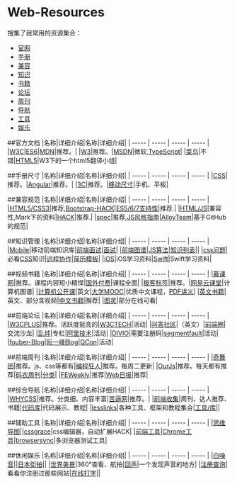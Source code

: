 Web-Resources
=============

搜集了我常用的资源集合：
* [官网](#官方文档)
* [手册](#手册尺寸)
* [兼容](#兼容规范)
* [知识](#知识管理)
* [书籍](#视频书籍)
* [论坛](#前端论坛)
* [周刊](#前端周刊)
* [导航](#综合导航)
* [工具](#辅助工具)
* [娱乐](#休闲娱乐)

##官方文档
|名称|详细介绍|名称|详细介绍|
| ----- | ----- | ----- | ----- |
|[W3C](http://www.w3school.com.cn/)|[ES6](https://github.com/lenville/es6features/blob/master/README.md)|[MDN](https://developer.mozilla.org/zh-CN/)|推荐。|
|[W3](http://www.w3.org/)|推荐。|[MSDN](http://msdn.microsoft.com/zh-cn/ie/bg125381)|微软,[TypeScript](http://www.typescriptlang.org/)|
|[菜鸟](http://www.w3cschool.cc/)|不错|[HTML5](http://www.w3.org/html/ig/zh/wiki/%E7%BF%BB%E8%AF%91)|W3下的一个html5翻译小组|


##手册尺寸
|名称|详细介绍|名称|详细介绍|
|  ----- | ----- | ----- | ----- |
|[CSS](http://css.doyoe.com/)|推荐。|[Angular](http://www.ngnice.com/docs/api)|推荐。|
|[3C](http://chicun.in/)|推荐。|[移动尺寸](http://screensiz.es/phone)|手机、平板|


##兼容规范
|名称|详细介绍|名称|详细介绍|
| ----- | ----- | ----- | ----- |
|[HTML5/CSS3](http://fmbip.com/litmus/)|推荐,[Bootstrap-HACK](https://github.com/cvrebert/bs-css-hacks)|[ES5/6/7支持性](http://kangax.github.io/compat-table/es5/)|推荐.|
|[HTML/JS](http://www.quirksmode.org/compatibility.html)|兼容性,Mark下的资料|[HACK](http://browserhacks.com/)|推荐.|
|[spec](https://github.com/duyuhe/spec)|推荐,[JS风格指南](https://github.com/airbnb/javascript/tree/es6?utm_source=javascriptweekly&utm_medium=email)|[AlloyTeam](http://alloyteam.github.io/code-guide/)|基于GitHub的规范|



##知识管理
|名称|详细介绍|名称|详细介绍|
| ----- | ----- | ----- | ----- |
|[Mobile](https://github.com/hoosin/mobile-web-favorites)|移动前端知识库|[前端面试](https://github.com/h5bp/Front-end-Developer-Interview-Questions/tree/master/Translations/Chinese)|[面试](https://github.com/skyline75489/what-happens-when-zh_CN)|
|[前端图谱](https://github.com/duyuhe/fks)|[JS算法](https://github.com/LukeLin/data-structure-with-js)|[知识列表](https://platform.html5.org/)||
|[css问题](https://github.com/davidtheclark/scalable-css-reading-list)|必看[CSS](https://github.com/AllThingsSmitty/must-watch-css)知识|[远程协作](https://github.com/duyuhe/remote-working)|[简历模板](https://github.com/duyuhe/ResumeSample)|
|[iOS](https://github.com/Aufree/trip-to-iOS)|iOS学习资料|[Swift](https://github.com/numbbbbb/the-swift-programming-language-in-chinese)|Swift学习资料|



##视频书籍
|名称|详细介绍|名称|详细介绍|
| ----- | ----- | ----- | ----- |
|[慕课网](http://www.imooc.com/)|推荐。课程内容短小精悍|[国外付费](https://www.udemy.com/courses/)|课程全面|
|[极客标签](http://www.gbtags.com/gb/index.htm)|推荐。|[网易云课堂](http://study.163.com/)|计算机图谱|
|[计算机公开课](https://github.com/prakhar1989/awesome-courses)|英文|[大学MOOC](http://blog.sunner.cn/recommended-mooc-for-programmers/)|优质中文课程，[PDF讲义](http://www.jingpinke.com/)|
|[英文书籍](https://github.com/vhf/free-programming-books/blob/master/free-programming-books.md#javascript)|英文、部分含视频|[中文书籍](https://github.com/duyuhe/free-programming-books-zh_CN)|推荐|
|[图灵](http://www.ituring.com.cn/)|部分在线可看|


##前端论坛
|名称|详细介绍|名称|详细介绍|
| ----- | ----- | ----- | ----- |
|[W3CPLUS](http://www.w3cplus.com/css3/css-counters.html)|推荐。活跃度挺高的|[W3CTECH](http://www.w3ctech.com/)|活动|
|[问答社区](http://stackoverflow.com/)|（英文）|[前端圈](http://www.fequan.com/)|交流沙龙|
|[乱炖](http://www.html-js.com/)|专栏|[阿里技术](http://club.alibabatech.org/index.htm)|活动|
|[DIVIO](http://div.io/pro/index)|需要注册码|[segmentfault](http://segmentfault.com/)|活动|
|[fouber-Blog](https://github.com/fouber/blog)|[阮一峰Blog](https://github.com/ruanyf/articles)|[QCon](http://2015.qconbeijing.com/)|活动|


##前端周刊
|名称|详细介绍|名称|详细介绍|
| ----- | ----- | ----- | ----- |
|[奇舞团](http://www.75team.com/weekly/)|推荐。js、css等都有|[编程狂人](http://www.tuicool.com/mags)|推荐。每周二更新|
|[OurJs](http://ourjs.com/)|推荐。每天都有推荐|[码农周刊](http://weekly.manong.io/issues/?ref=weibo)|[分类](https://github.com/duyuhe/manong)|
|[FEWeekly](http://www.feweekly.com/)|推荐|[Web日报](http://web.memect.com/)|推荐|


##综合导航
|名称|详细介绍|名称|详细介绍|
| ----- | ----- | ----- | ----- |
|[WHYCSS](http://whycss.com/)|推荐。分类细、内容丰富|[苦逼网](http://www.kubition.com/)|推荐。|
|[前端收集](https://github.com/duyuhe/front-end-collect)|周刊、达人推荐、书籍|[代码库](http://www.zhihu.com/question/21034316)|代码展示、教程|
|[lesslinks](http://www.lesslinks.com/)|各种工具、框架和教程集合|[工具/库](https://github.com/JingwenTian/awesome-frontend)||


##辅助工具
|名称|详细介绍|名称|详细介绍|
| ----- | ----- | ----- | ----- |
|[思维导图](http://naotu.baidu.com/edit.html)||[cssgrace](https://github.com/duyuhe/cssgrace)|css编辑器，自动扩展HACK|
|[前端工具](https://www.codefellows.org/blog/a-list-of-foundational-javascript-tools)|[Chrome工具](https://github.com/CN-Chrome-DevTools/CN-Chrome-DevTools)|[browsersync](http://www.browsersync.io/)|多浏览器测试工具|



##休闲娱乐
|名称|详细介绍|名称|详细介绍|
| ----- | ----- | ----- | ----- |
|[白噪音](https://www.teambition.com/nature)||[日本街拍](http://www.style-arena.jp/)||
|[世界美景](http://www.airpano.ru/)|360°查看、航拍|[回声](http://echo.kibey.com/)|一个发现声音的地方|
|[注册查询](http://www.reg007.com/)|看看你注册过那些网站|[在线打字](http://www.ratatype.com/)||

